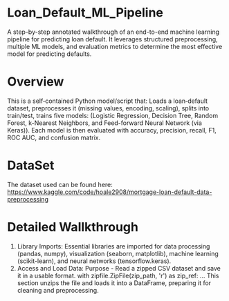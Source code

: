 # Loan_Default_ML_Pipeline
A step-by-step annotated walkthrough of an end-to-end machine learning pipeline for predicting loan default. It leverages structured preprocessing, multiple ML models, and evaluation metrics to determine the most effective model for predicting defaults.

# Overview
This is a self‐contained Python model/script that: Loads a loan‐default dataset, preprocesses it (missing values, encoding, scaling), splits into train/test, trains five models: (Logistic Regression, Decision Tree, Random Forest, k-Nearest Neighbors, and Feed-forward Neural Network (via Keras)). Each model is then evaluated with accuracy, precision, recall, F1, ROC AUC, and confusion matrix.

# DataSet
The dataset used can be found here: https://www.kaggle.com/code/hoale2908/mortgage-loan-default-data-preprocessing

# Detailed Wallkthrough

1. Library Imports: Essential libraries are imported for data processing (pandas, numpy), visualization (seaborn, matplotlib), machine learning (scikit-learn), and neural networks (tensorflow.keras).
2. Access and Load Data:
Purpose - Read a zipped CSV dataset and save it in a usable format.
with zipfile.ZipFile(zip_path, 'r') as zip_ref:
    ...
This section unzips the file and loads it into a DataFrame, preparing it for cleaning and preprocessing.
